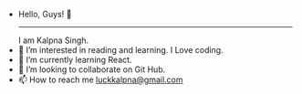 - Hello, Guys! 👋 <hr>
     I am Kalpna Singh.
- 👀 I’m interested in reading and learning.
     I Love coding.
- 🌱 I’m currently learning React.
- 💞️ I’m looking to collaborate on Git Hub.
- 📫 How to reach me luckkalpna@gmail.com

<!---
luckkalpna/luckkalpna is a ✨ special ✨ repository because its `README.md` (this file) appears on your GitHub profile.
You can click the Preview link to take a look at your changes.
--->
